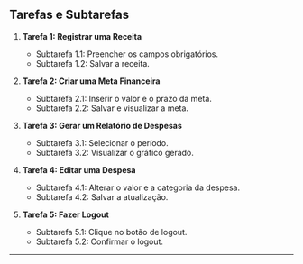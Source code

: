 ## **Tarefas e Subtarefas**
1. **Tarefa 1: Registrar uma Receita**
   - Subtarefa 1.1: Preencher os campos obrigatórios.
   - Subtarefa 1.2: Salvar a receita.

2. **Tarefa 2: Criar uma Meta Financeira**
   - Subtarefa 2.1: Inserir o valor e o prazo da meta.
   - Subtarefa 2.2: Salvar e visualizar a meta.

3. **Tarefa 3: Gerar um Relatório de Despesas**
   - Subtarefa 3.1: Selecionar o período.
   - Subtarefa 3.2: Visualizar o gráfico gerado.

4. **Tarefa 4: Editar uma Despesa**
   - Subtarefa 4.1: Alterar o valor e a categoria da despesa.
   - Subtarefa 4.2: Salvar a atualização.

5. **Tarefa 5: Fazer Logout**
   - Subtarefa 5.1: Clique no botão de logout.
   - Subtarefa 5.2: Confirmar o logout.

---
